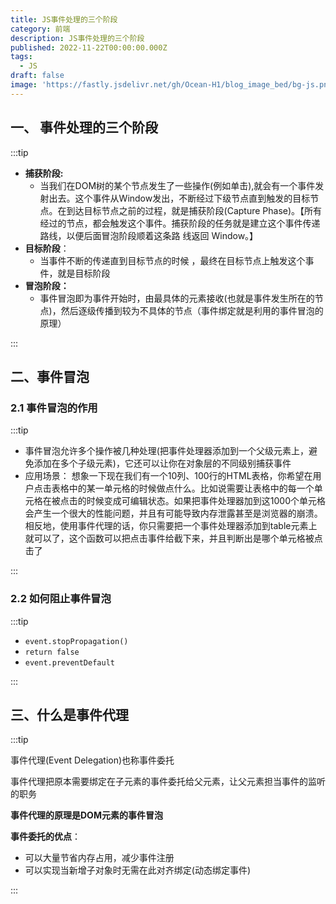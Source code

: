 ```yaml
---
title: JS事件处理的三个阶段
category: 前端
description: JS事件处理的三个阶段
published: 2022-11-22T00:00:00.000Z
tags:
  - JS
draft: false
image: 'https://fastly.jsdelivr.net/gh/Ocean-H1/blog_image_bed/bg-js.png'
---
```


## 一、 事件处理的三个阶段

:::tip

- **捕获阶段:**
  - 当我们在DOM树的某个节点发生了一些操作(例如单击),就会有一个事件发射出去。这个事件从Window发出，不断经过下级节点直到触发的目标节点。在到达目标节点之前的过程，就是捕获阶段(Capture Phase)。【所有经过的节点，都会触发这个事件。捕获阶段的任务就是建立这个事件传递路线，以便后面冒泡阶段顺着这条路
    线返回 Window。】
- **目标阶段**：
  - 当事件不断的传递直到目标节点的时候 ，最终在目标节点上触发这个事件，就是目标阶段
- **冒泡阶段：**
  - 事件冒泡即为事件开始时，由最具体的元素接收(也就是事件发生所在的节点)，然后逐级传播到较为不具体的节点（事件绑定就是利用的事件冒泡的原理）

:::

## 二、事件冒泡

### 2.1 事件冒泡的作用

:::tip

- 事件冒泡允许多个操作被几种处理(把事件处理器添加到一个父级元素上，避免添加在多个子级元素)，它还可以让你在对象层的不同级别捕获事件
- 应用场景： 想象一下现在我们有一个10列、100行的HTML表格，你希望在用户点击表格中的某一单元格的时候做点什么。比如说需要让表格中的每一个单元格在被点击的时候变成可编辑状态。如果把事件处理器加到这1000个单元格会产生一个很大的性能问题，并且有可能导致内存泄露甚至是浏览器的崩溃。相反地，使用事件代理的话，你只需要把一个事件处理器添加到table元素上就可以了，这个函数可以把点击事件给截下来，并且判断出是哪个单元格被点击了

:::

### 2.2 如何阻止事件冒泡

:::tip 

- `event.stopPropagation()`	
- `return false`
- `event.preventDefault`

:::

## 三、什么是事件代理

:::tip

事件代理(Event Delegation)也称事件委托

事件代理把原本需要绑定在子元素的事件委托给父元素，让父元素担当事件的监听的职务

**事件代理的原理是DOM元素的事件冒泡**



**事件委托的优点**：

- 可以大量节省内存占用，减少事件注册
- 可以实现当新增子对象时无需在此对齐绑定(动态绑定事件)

:::

